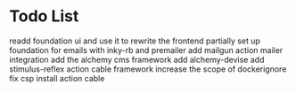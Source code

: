 # Todo List

readd foundation ui and use it to rewrite the frontend partially
set up foundation for emails with inky-rb and premailer
add mailgun action mailer integration
add the alchemy cms framework
add alchemy-devise
add stimulus-reflex action cable framework
increase the scope of dockerignore
fix csp
install action cable

